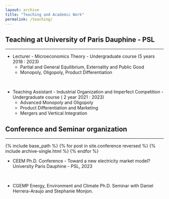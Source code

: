 ```yaml
---
layout: archive
title: "Teaching and Academic Work"
permalink: /teaching/
---
```


## Teaching at University of Paris Dauphine - PSL
----
	  
* Lecturer - Microeconomics Theory - Undergraduate course (5 years 2018 : 2023)
	* Partial and General Equilibrium, Externality and Public Good
	* Monopoly, Oligopoly, Product Differentiation
 
 <br/>
 
* Teaching Assistant - Industrial Organization and Imperfect Competition - Undergraduate course ( 2 year 2021 : 2023)
	* Advanced Monopoly and Oligopoly
	* Product Differentiation and Marketing
	* Mergers and Vertical Integration
	
 
## Conference and Seminar organization 
----

{% include base_path %}
{% for post in site.conference reversed %}
  {% include archive-single.html %}
{% endfor %}


* CEEM Ph.D. Conference - Toward a new electricity market model? University Paris Dauphine - PSL, 2023
 <br/>
 
* CGEMP Energy, Environment and Climate Ph.D. Seminar with Daniel Herrera-Araujo and Stephanie Monjon.

